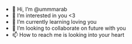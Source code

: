 - 👋 Hi, I’m @ummmarab
- 👀 I’m interested in you <3
- 🌱 I’m currently learning loving you
- 💞️ I’m looking to collaborate on future with you
- 📫 How to reach me is looking into your heart

<!---
ummmarab/ummmarab is a ✨ special ✨ repository because its `README.md` (this file) appears on your GitHub profile.
You can click the Preview link to take a look at your changes.
--->
